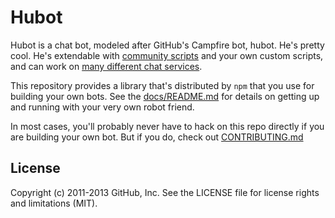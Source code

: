 # Hubot

Hubot is a chat bot, modeled after GitHub's Campfire bot, hubot. He's pretty
cool. He's extendable with
[community scripts](https://github.com/github/hubot-scripts) and your own custom
scripts, and can work on [many different chat services](docs/adapters.md).

This repository provides a library that's distributed by `npm` that you
use for building your own bots.  See the [docs/README.md](docs/README.md)
for details on getting up and running with your very own robot friend.

In most cases, you'll probably never have to hack on this repo directly if you
are building your own bot. But if you do, check out [CONTRIBUTING.md](CONTRIBUTING.md)

## License

Copyright (c) 2011-2013 GitHub, Inc. See the LICENSE file for license rights and
limitations (MIT).